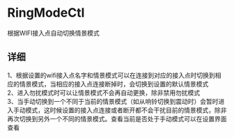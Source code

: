 RingModeCtl
===========

根据WIFI接入点自动切换情景模式  

详细
----
1、根据设置的wifi接入点名字和情景模式可以在连接到对应的接入点时切换到相应的情景模式，当相应的接入点连接断掉时，会切换到设置的默认情景模式  
2、进入勿扰模式时可以让情景模式不会再自动更换，除非禁用勿扰模式  
3、当手动切换到一个不同于当前的情景模式（如从响铃切换到震动时）会暂时进入手动模式，这时候设置的接入点连接或者断开都不会干扰目前的情景模式，除非再次切换到另外一个不同的情景模式。查看当前是否处于手动模式可以在设置界面查看
